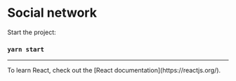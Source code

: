 # Social network

Start the project:
### `yarn start`


<hr>
To learn React, check out the [React documentation](https://reactjs.org/).
